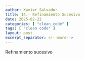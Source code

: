 ```yaml
---
author: Xavier Salvador
title: 14.- Refinamiento Sucesivo
date: 2025-02-22
categories: [ "clean_code" ]
tags: [ "clean code" ]
layout: post
excerpt_separator: <!--more-->
---
```


Refinamiento sucesivo
